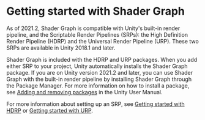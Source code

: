# Getting started with Shader Graph

As of 2021.2, Shader Graph is compatible with Unity's built-in render pipeline, and the Scriptable Render Pipelines (SRPs): the High Definition Render Pipeline (HDRP) and the Universal Render Pipeline (URP). These two SRPs are available in Unity 2018.1 and later.

Shader Graph is included with the HDRP and URP packages. When you add either SRP to your project, Unity automatically installs the Shader Graph package. If you are on Unity version 2021.2 and later, you can use Shader Graph with the built-in render pipeline by installing Shader Graph through the Package Manager. For more information on how to install a package, see [Adding and removing packages](https://docs.unity3d.com/Manual/upm-ui-actions.html) in the Unity User Manual.

For more information about setting up an SRP, see [Getting started with HDRP](https://docs.unity3d.com/Packages/com.unity.render-pipelines.high-definition@latest/index.html?subfolder=/manual/Getting-started-with-HDRP.html) or [Getting started with URP](https://docs.unity3d.com/Assets/URP/com.unity.render-pipelines.universal@12.1.6@latest/index.html?subfolder=/manual/InstallingAndConfiguringURP.html).
